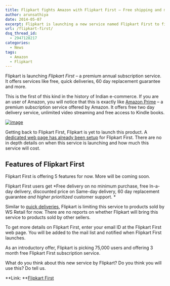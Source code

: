 ```yaml
---
title: Flipkart fights Amazon with Flipkart First – Free shipping and more
author: arunsathiya
date: 2014-05-07
excerpt: Flipkart is launching a new service named Flipkart First to fight Amazon. Flipkart First is similar to Amazon Prime and offers free and quick deliveries.
url: /flipkart-first/
dsq_thread_id:
  - 2947128217
categories:
  - News
tags:
  - Amazon
  - Flipkart
---
```

Flipkart is launching *Flipkart First* &#8211; a premium annual subscription service. It offers services like free, quick deliveries, 60 day replacement guarantee and more.

This is the first of this kind in the history of Indian e-commerce. If you are an user of Amazon, you will notice that this is exactly like <a href="http://www.amazon.com/Amazon-Prime-One-Year-Membership/dp/B00DBYBNEE" onclick="_gaq.push(['_trackEvent', 'outbound-article', 'http://www.amazon.com/Amazon-Prime-One-Year-Membership/dp/B00DBYBNEE', 'Amazon Prime']);" >Amazon Prime</a> &#8211; a premium subscription service offered by Amazon. It offers free two day delivery service, unlimited video streaming and free access to Kindle books.

[<img class="aligncenter size-full" title="Flipkart First.jpg" src="http://cdn.devilsworkshop.org/files/2014/05/wpid-flipkart-first.jpg.jpeg" alt="image" />][1]

Getting back to Flipkart First, Flipkart is yet to launch this product. A <a href="http://www.flipkart.com/flipkart-first" onclick="_gaq.push(['_trackEvent', 'outbound-article', 'http://www.flipkart.com/flipkart-first', 'dedicated web page has already been setup']);" >dedicated web page has already been setup</a> for Flipkart First. There are no in depth details on when this service is launching and how much this service will cost.

## Features of Flipkart First

Flipkart First is offering 5 features for now. More will be coming soon.

Flipkart First users get *Free delivery on no minimum purchase, free In-a-day delivery, discounted price on Same-day delivery, 60 day replacement guarantee *and* *higher prioritized* customer support. *

Similar to [quick deliveries][2], Flipkart is limiting this service to products sold by WS Retail for now. There are no reports on whether Flipkart will bring this service to products sold by other sellers.

To get more details on Flipkart First, enter your email ID at the Flipkart First web page. You will be added to the mail list and notified when Flipkart First launches.

As an introductory offer, Flipkart is picking 75,000 users and offering 3 month free Flipkart First subscription service.

What do you think about this new service by Flipkart? Do you think you will use this? Do tell us.

**Link: **<a href="http://flipkart.com/flipkart-first" onclick="_gaq.push(['_trackEvent', 'outbound-article', 'http://flipkart.com/flipkart-first', 'Flipkart First']);" >Flipkart First</a>

 [1]: http://cdn.devilsworkshop.org/files/2014/05/wpid-flipkart-first.jpg.jpeg
 [2]: http://devilsworkshop.org/news/flipkart-same-day-delivery/80413/
